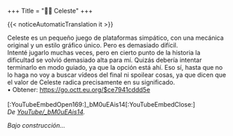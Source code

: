 +++
Title = "🧗‍♀️ Celeste"
+++

{{< noticeAutomaticTranslation it >}}



Celeste es un pequeño juego de plataformas simpático, con una mecánica original y un estilo gráfico único. Pero es demasiado difícil.  
Intenté jugarlo muchas veces, pero en cierto punto de la historia la dificultad se volvió demasiado alta para mí. Quizás debería intentar terminarlo en modo guiado, ya que la opción está ahí. Eso sí, hasta que no lo haga no voy a buscar vídeos del final ni spoilear cosas, ya que dicen que el valor de Celeste radica precisamente en su significado.  
	• Obtener: <https://go.octt.eu.org/$ce7941cddd5e>  
<br/>[:YouTubeEmbedOpen169:]_bM0uEAis14[:YouTubeEmbedClose:]  
<cite>De <a href="https://youtu.be/_bM0uEAis14">YouTube/_bM0uEAis14</a>.</cite>

_Bajo construcción..._